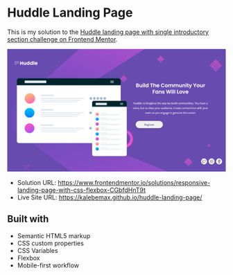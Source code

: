 <h1>Huddle Landing Page</h1> 


This is my solution to the [Huddle landing page with single introductory section challenge on Frontend Mentor](https://www.frontendmentor.io/challenges/huddle-landing-page-with-a-single-introductory-section-B_2Wvxgi0). 


<img src="images/foto-site.png">


- Solution URL: https://www.frontendmentor.io/solutions/responsive-landing-page-with-css-flexbox-CGbfdHnT9t
- Live Site URL: https://kalebemax.github.io/huddle-landing-page/ 


<h2>Built with</h2>

- Semantic HTML5 markup
- CSS custom properties
- CSS Variables
- Flexbox
- Mobile-first workflow